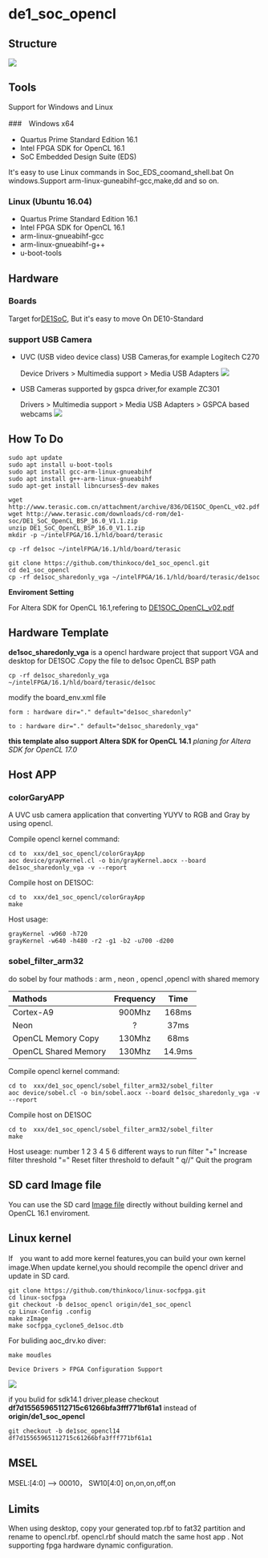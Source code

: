 # de1_soc_opencl
## Structure
![](picture/structure.png)

## Tools
Support for Windows and Linux

###　Windows x64
- Quartus Prime Standard Edition 16.1
- Intel FPGA SDK for OpenCL 16.1
- SoC Embedded Design Suite (EDS)

It's easy to use Linux commands in Soc_EDS_coomand_shell.bat On windows.Support arm-linux-guneabihf-gcc,make,dd and so on.

### Linux (Ubuntu 16.04)
- Quartus Prime Standard Edition 16.1
- Intel FPGA SDK for OpenCL 16.1
- arm-linux-gnueabihf-gcc
- arm-linux-gnueabihf-g++
- u-boot-tools

## Hardware
### Boards
Target for[DE1SoC](http://www.terasic.com.cn/cgi-bin/page/archive.pl?Language=China&CategoryNo=182&No=870), But it's easy to move On DE10-Standard
### support USB Camera
- UVC (USB video device class) USB Cameras,for example Logitech C270

	Device Drivers > Multimedia support > Media USB Adapters
![](picture/uvc.png)

- USB Cameras supported by gspca driver,for example ZC301

	Drivers > Multimedia support > Media USB Adapters > GSPCA based webcams
![](picture/gspca.png)

## How To Do 

	sudo apt update
	sudo apt install u-boot-tools
	sudo apt install gcc-arm-linux-gnueabihf
	sudo apt install g++-arm-linux-gnueabihf
	sudo apt-get install libncurses5-dev makes 

	wget http://www.terasic.com.cn/attachment/archive/836/DE1SOC_OpenCL_v02.pdf
	wget http://www.terasic.com/downloads/cd-rom/de1-soc/DE1_SoC_OpenCL_BSP_16.0_V1.1.zip
	unzip DE1_SoC_OpenCL_BSP_16.0_V1.1.zip
	mkdir -p ~/intelFPGA/16.1/hld/board/terasic

	cp -rf de1soc ~/intelFPGA/16.1/hld/board/terasic

	git clone https://github.com/thinkoco/de1_soc_opencl.git
	cd de1_soc_opencl 
	cp -rf de1soc_sharedonly_vga ~/intelFPGA/16.1/hld/board/terasic/de1soc

**Enviroment Setting**

For Altera SDK for OpenCL 16.1,refering to [DE1SOC_OpenCL_v02.pdf](http://www.terasic.com.cn/attachment/archive/836/DE1SOC_OpenCL_v02.pdf)

## Hardware Template
**de1soc_sharedonly_vga** is a opencl hardware project that support VGA and desktop for DE1SOC .Copy the file to de1soc OpenCL BSP path

	cp -rf de1soc_sharedonly_vga  ~/intelFPGA/16.1/hld/board/terasic/de1soc

modify the board_env.xml file

	form : hardware dir="." default="de1soc_sharedonly"

	to : hardware dir="." default="de1soc_sharedonly_vga"

**this template also support Altera SDK for OpenCL 14.1**
*planing for Altera SDK for OpenCL 17.0*

## Host APP
### colorGaryAPP
A UVC usb camera application that converting YUYV to RGB and Gray by using opencl.

Compile opencl kernel command:

	cd to  xxx/de1_soc_opencl/colorGrayApp
	aoc device/grayKernel.cl -o bin/grayKernel.aocx --board de1soc_sharedonly_vga -v --report

Compile host on DE1SOC:

	cd to  xxx/de1_soc_opencl/colorGrayApp
	make

Host usage:

	grayKernel -w960 -h720 
	grayKernel -w640 -h480 -r2 -g1 -b2 -u700 -d200 

### sobel_filter_arm32

do sobel by four mathods : arm , neon , opencl ,opencl with shared memory 

| Mathods              | Frequency |  Time     |
| :--------            |:---------:|:---------:|
| Cortex-A9            |900Mhz     | 168ms     |
| Neon                 | ?         | 37ms      |
| OpenCL Memory Copy   | 130Mhz    | 68ms      |
| OpenCL Shared Memory | 130Mhz    | 14.9ms    |

Compile opencl kernel command:

	cd to  xxx/de1_soc_opencl/sobel_filter_arm32/sobel_filter
	aoc device/sobel.cl -o bin/sobel.aocx --board de1soc_sharedonly_vga -v --report

Compile host on DE1SOC

	cd to  xxx/de1_soc_opencl/sobel_filter_arm32/sobel_filter
	make

Host useage:
	number 1 2 3 4 5 6 different ways to run filter
	"+"  Increase filter threshold
	"="  Reset filter threshold to default
	 " q/<enter>/<esc>" Quit the program
## SD card Image file 

You can use the SD card [Image file](http://pan.baidu.com/s/1ge6wJhp) directly without building kernel and OpenCL 16.1 enviroment.


## Linux kernel
If　you want to add more kernel features,you can build your own kernel image.When update kernel,you should recompile the opencl driver and update in SD card.

	git clone https://github.com/thinkoco/linux-socfpga.git
	cd linux-socfpga
	git checkout -b de1soc_opencl origin/de1_soc_opencl
	cp Linux-Config .config
	make zImage
	make socfpga_cyclone5_de1soc.dtb

For buliding aoc_drv.ko diver:

	make moudles
	
	Device Drivers > FPGA Configuration Support 
![](picture/aoc_drv.png)

if you bulid for sdk14.1 driver,please checkout **df7d15565965112715c61266bfa3fff771bf61a1** instead of **origin/de1_soc_opencl**

	git checkout -b de1soc_opencl14 df7d15565965112715c61266bfa3fff771bf61a1


## MSEL

MSEL:[4:0] ——> 00010， SW10[4:0] on,on,on,off,on

## Limits

When using desktop, copy your generated top.rbf to fat32 partition and rename to opencl.rbf.
opencl.rbf should match the same host app . Not supporting fpga hardware dynamic configuration.
